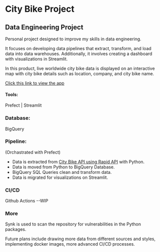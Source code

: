 
# City Bike Project
## Data Engineering Project

Personal project designed to improve my skills in data engineering.

It focuses on developing data pipelines that extract, transform, and load data into data warehouses. Additionally, it involves creating a dashboard with visualizations in Streamlit.

In this product, live worldwide city bike data is displayed on an interactive map with city bike details such as location, company, and city bike name.

[Click this link to view the app](https://citybike-data-engine.streamlit.app/)
#### Tools:
Prefect | 
Streamlit

### Database:
BigQuery

### Pipeline: 
(Orchastrated with Prefect)
- Data is extracted from [City Bike API using Rapid API](https://rapidapi.com/eskerda/api/citybikes) with Python.
- Data is moved from Python to BigQuery Database.
- BigQuery SQL Queries clean and transform data.
- Data is migrated for visualizations on Streamlit.

### CI/CD
Github Actions --WIP

### More
Synk is used to scan the repository for vulnerabilities in the Python packages.

Future plans include drawing more data from different sources and styles, implementing docker images, more advanced CI/CD processes.
